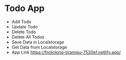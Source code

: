 # Todo App
- Add Todo
- Update Todo
- Delete Todo
- Delete All Todos
- Save Data in Localstorage
- Get Data from Localstorage
- App Link https://frolicking-tiramisu-7520ef.netlify.app/

